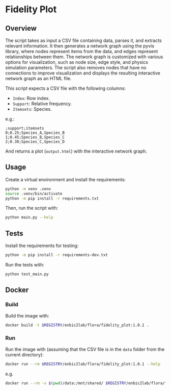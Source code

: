 # Fidelity Plot

## Overview

The script takes as input a CSV file containing data, parses it, and extracts relevant information. It then generates a network graph using the pyvis library, where nodes represent items from the data, and edges represent relationships between them. The network graph is customized with various options for visualization, such as node size, edge style, and physics simulation parameters. The script also removes nodes that have no connections to improve visualization and displays the resulting interactive network graph as an HTML file.

This script expects a CSV file with the following columns:

- `Index`: Row index.
- `Support`: Relative frequency.
- `Itemsets`: Species.

e.g.:

```csv
;support;itemsets
0;0.25;Species_A,Species_B
1;0.45;Species_B,Species_C
2;0.30;Species_C,Species_D
```

And returns a plot (`output.html`) with the interactive network graph.

## Usage

Create a virtual environment and install the requirements:

```sh
python -m venv .venv
source .venv/bin/activate
python -m pip install -r requirements.txt
```

Then, run the script with:

```sh
python main.py --help
```

## Tests

Install the requirements for testing:

```sh
python -m pip install -r requirements-dev.txt
```

Run the tests with:

```sh
python test_main.py
```

## Docker

### Build

Build the image with:

```sh
docker build -t $REGISTRY/enbic2lab/flora/fidelity_plot:1.0.1 .
```

### Run

Run the image with (assuming that the CSV file is in the `data` folder from the current directory):

```sh
docker run --rm $REGISTRY/enbic2lab/flora/fidelity_plot:1.0.1 --help
```

e.g.

```sh
docker run --rm -v $(pwd)/data:/mnt/shared/ $REGISTRY/enbic2lab/flora/fidelity_plot:1.0.1 --filepath "/mnt/shared/support.csv" --delimiter ";"
```
